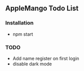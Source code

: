 ## AppleMango Todo List

### Installation

- npm start

### TODO

- Add name register on first login
- disable dark mode
